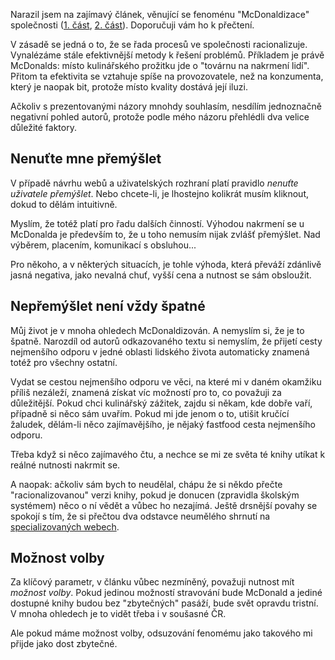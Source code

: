 <!-- dcterms:identifier = riderweblog#210 -->
<!-- dcterms:title = Říkám ANO McDonaldizaci společnosti! -->
<!-- dcterms:abstract = Přečetl jsem si zajímavý článek o fenoménu "McDonaldizace" společnosti. Ale nesouhlasím s autorovým zcela negativním pohledem. -->
<!-- np9:categoryId = 2 -->
<!-- x4w:category = Lidé a jiná zvěř -->
<!-- np9:authorId = 1 -->
<!-- np9:authorEmail = michal.valasek@altairis.cz -->
<!-- dcterms:creator = Michal Altair Valášek -->
<!-- dcterms:created = 2005-07-04T01:00:44.287+02:00 -->
<!-- dcterms:dateAccepted = 2005-07-04T01:00:44.287+02:00 -->

Narazil jsem na zajímavý článek, věnující se fenoménu "McDonaldizace" společnosti ([1. část](http://natura.eri.cz/natura/1999/12/9912-9.html), [2. část](http://natura.eri.cz/natura/2000/1/20000106.html)). Doporučuji vám ho k přečtení.

V zásadě se jedná o to, že se řada procesů ve společnosti racionalizuje. Vynalézáme stále efektivnější metody k řešení problémů. Příkladem je právě McDonalds: místo kulinářského prožitku jde o "továrnu na nakrmení lidí". Přitom ta efektivita se vztahuje spíše na provozovatele, než na konzumenta, který je naopak bit, protože místo kvality dostává její iluzi.

Ačkoliv s prezentovanými názory mnohdy souhlasím, nesdílím jednoznačně negativní pohled autorů, protože podle mého názoru přehlédli dva velice důležité faktory.

## Nenuťte mne přemýšlet

V případě návrhu webů a uživatelských rozhraní platí pravidlo *nenuťte uživatele přemýšlet*. Nebo chcete-li, je lhostejno kolikrát musím kliknout, dokud to dělám intuitivně.

Myslím, že totéž platí pro řadu dalších činností. Výhodou nakrmení se u McDonalda je především to, že u toho nemusím nijak zvlášť přemýšlet. Nad výběrem, placením, komunikací s obsluhou...

Pro někoho, a v některých situacích, je tohle výhoda, která převáží zdánlivě jasná negativa, jako nevalná chuť, vyšší cena a nutnost se sám obsloužit.

## Nepřemýšlet není vždy špatné

Můj život je v mnoha ohledech McDonaldizován. A nemyslím si, že je to špatně. Narozdíl od autorů odkazovaného textu si nemyslím, že přijetí cesty nejmenšího odporu v jedné oblasti lidského života automaticky znamená totéž pro všechny ostatní.

Vydat se cestou nejmenšího odporu ve věci, na které mi v daném okamžiku příliš nezáleží, znamená získat víc možností pro to, co považuji za důležitější. Pokud chci kulinářský zážitek, zajdu si někam, kde dobře vaří, případně si něco sám uvařím. Pokud mi jde jenom o to, utišit kručící žaludek, dělám-li něco zajímavějšího, je nějaký fastfood cesta nejmenšího odporu.

Třeba když si něco zajímavého čtu, a nechce se mi ze světa té knihy utíkat k reálné nutnosti nakrmit se.

A naopak: ačkoliv sám bych to neudělal, chápu že si někdo přečte "racionalizovanou" verzi knihy, pokud je donucen (zpravidla školským systémem) něco o ní vědět a vůbec ho nezajímá. Ještě drsnější povahy se spokojí s tím, že si přečtou dva odstavce neumělého shrnutí na [specializovaných webech](http://www.ctenarsky-denik.cz/).

## Možnost volby

Za klíčový parametr, v článku vůbec nezmíněný, považuji nutnost mít *možnost volby*. Pokud jedinou možností stravování bude McDonald a jediné dostupné knihy budou bez "zbytečných" pasáží, bude svět opravdu tristní. V mnoha ohledech je to vidět třeba i v soušasné ČR.

Ale pokud máme možnost volby, odsuzování fenomému jako takového mi přijde jako dost zbytečné.